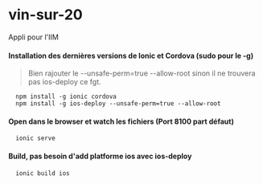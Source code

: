 # vin-sur-20
Appli pour l'IIM

#### Installation des dernières versions de Ionic et Cordova (sudo pour le -g)
> Bien rajouter le --unsafe-perm=true --allow-root sinon il ne trouvera pas ios-deploy ce fgt.

```
  npm install -g ionic cordova
  npm install -g ios-deploy --unsafe-perm=true --allow-root
```

#### Open dans le browser et watch les fichiers (Port 8100 part défaut)

```
  ionic serve
```

#### Build, pas besoin d'add platforme ios avec ios-deploy

```
  ionic build ios
```
